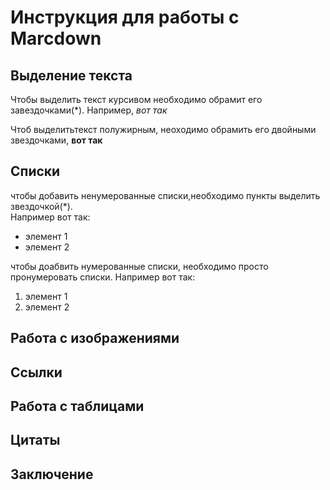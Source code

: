 # Инструкция для работы с Marcdown

## Выделение текста

Чтобы выделить текст курсивом необходимо обрамит его завездочками(*). Например, *вот так*

Чтоб выделитьтекст полужирным, неоходимо обрамить его двойными звездочками, **вот так**
## Списки
чтобы добавить ненумерованные списки,необходимо пункты выделить звездочкой(*).  
Например вот так:  
* элемент 1
* элемент 2

чтобы доабвить нумерованные списки, необходимо просто пронумеровать списки. Например вот так: 
1. элемент 1
2. элемент 2
## Работа с изображениями

## Ссылки

## Работа с таблицами

## Цитаты

## Заключение

